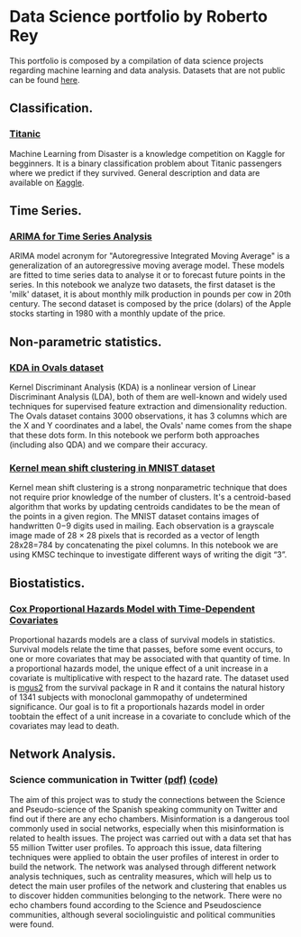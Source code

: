 # Data Science portfolio by Roberto Rey
This portfolio is composed by a compilation of data science projects regarding machine learning and data analysis. Datasets that are not public can be found [here](https://github.com/RoberRey/RoberRey.github.io/tree/main/Datasets).
## Classification.
### [Titanic](https://github.com/RoberRey/RoberRey.github.io/blob/main/Notebooks/Titanic.ipynb)
Machine Learning from Disaster is a knowledge competition on Kaggle for begginners. It is a binary classification problem about Titanic passengers where we predict if they survived. General description and data are available on [Kaggle](https://www.kaggle.com/c/titanic).
## Time Series.
### [ARIMA for Time Series Analysis](https://github.com/RoberRey/RoberRey.github.io/blob/main/Notebooks/ARIMA.md)
ARIMA model acronym for "Autoregressive Integrated Moving Average" is a generalization of an autoregressive moving average model. These models are fitted to time series data to analyse it or to forecast future points in the series. In this notebook we analyze two datasets, the first dataset is the 'milk' dataset, it is about monthly milk production in pounds per cow in 20th century. The second dataset is composed by the price (dolars) of the Apple stocks starting in 1980 with a monthly update of the price.

## Non-parametric statistics.
### [KDA in Ovals dataset](https://github.com/RoberRey/RoberRey.github.io/blob/main/Notebooks/KDA.md)
Kernel Discriminant Analysis (KDA) is a nonlinear version of Linear Discriminant Analysis (LDA), both of them are well-known and widely used techniques for supervised feature extraction and dimensionality reduction. The Ovals dataset contains 3000 observations, it has 3 columns which are the X and Y coordinates and a label, the Ovals' name comes from the shape that these dots form. In this notebook we perform both approaches (including also QDA) and we compare their accuracy.
### [Kernel mean shift clustering in MNIST dataset](https://github.com/RoberRey/RoberRey.github.io/blob/main/Notebooks/KMS.md)
Kernel mean shift clustering is a strong nonparametric technique that does not require prior knowledge of the number of clusters. It's a centroid-based algorithm that works by updating centroids candidates to be the mean of the points in a given region. The MNIST dataset contains images of handwritten 0−9 digits used in mailing. Each observation is a grayscale image made of 28 × 28 pixels that is recorded as a vector of length 28x28=784 by concatenating the pixel columns. In this notebook we are using KMSC techinque to investigate different ways of writing the digit “3”.
## Biostatistics.
### [Cox Proportional Hazards Model with Time-Dependent Covariates](https://github.com/RoberRey/RoberRey.github.io/blob/main/Notebooks/Cox_Model.md)
Proportional hazards models are a class of survival models in statistics. Survival models relate the time that passes, before some event occurs, to one or more covariates that may be associated with that quantity of time. In a proportional hazards model, the unique effect of a unit increase in a covariate is multiplicative with respect to the hazard rate. The dataset used is [mgus2](https://stat.ethz.ch/R-manual/R-devel/library/survival/html/mgus.html) from the survival package in R and it contains the natural history of 1341 subjects with monoclonal gammopathy of undetermined significance. Our goal is to fit a proportionals hazards model in order toobtain the effect of a unit increase in a covariate to conclude which of the covariates may lead to death.
## Network Analysis.
### Science communication in Twitter [(pdf)](https://github.com/RoberRey/RoberRey.github.io/blob/main/Notebooks/TFM.pdf) [(code)](https://github.com/RoberRey/TFM)
The aim of this project was to study the connections between the Science and Pseudo-science of the Spanish speaking community on Twitter and find out if there are any echo chambers. Misinformation is a dangerous tool commonly used in social networks, especially when this misinformation is related to health issues. The project was carried out with a data set that has 55 million Twitter user profiles. To approach this issue, data filtering techniques were applied to obtain the user profiles of interest in order to build the network. The network was analysed through different network analysis techniques, such as centrality measures, which will help us to detect the main user profiles of the network and clustering that enables us to discover hidden communities belonging to the network. There were no echo chambers found according to the Science and Pseudoscience communities, although several sociolinguistic and political communities were found.
